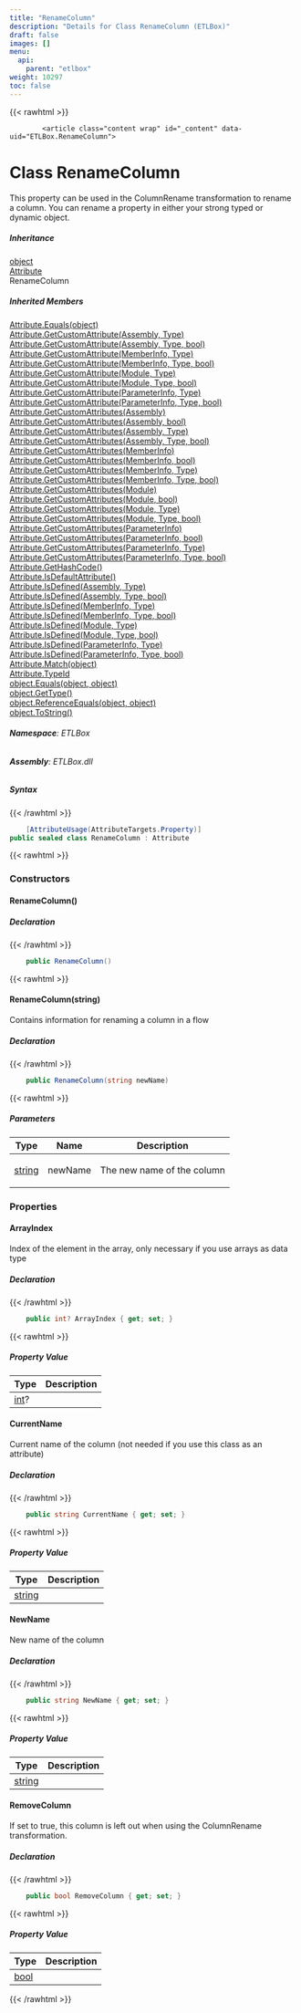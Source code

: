 ```yaml
---
title: "RenameColumn"
description: "Details for Class RenameColumn (ETLBox)"
draft: false
images: []
menu:
  api:
    parent: "etlbox"
weight: 10297
toc: false
---
```


{{< rawhtml >}}

            <article class="content wrap" id="_content" data-uid="ETLBox.RenameColumn">
  <h1 id="ETLBox_RenameColumn" data-uid="ETLBox.RenameColumn" class="text-break">Class RenameColumn
</h1>
  <div class="markdown level0 summary"><p>This property can be used in the ColumnRename transformation to rename a column.
You can rename a property in either your strong typed or dynamic object.</p>
</div>
  <div class="markdown level0 conceptual"></div>
  <div class="inheritance">
    <h5>Inheritance</h5>
    <div class="level0"><a class="xref" href="https://learn.microsoft.com/dotnet/api/system.object">object</a></div>
    <div class="level1"><a class="xref" href="https://learn.microsoft.com/dotnet/api/system.attribute">Attribute</a></div>
    <div class="level2"><span class="xref">RenameColumn</span></div>
  </div>
  <div class="inheritedMembers">
    <h5>Inherited Members</h5>
    <div>
      <a class="xref" href="https://learn.microsoft.com/dotnet/api/system.attribute.equals">Attribute.Equals(object)</a>
    </div>
    <div>
      <a class="xref" href="https://learn.microsoft.com/dotnet/api/system.attribute.getcustomattribute#system-attribute-getcustomattribute(system-reflection-assembly-system-type)">Attribute.GetCustomAttribute(Assembly, Type)</a>
    </div>
    <div>
      <a class="xref" href="https://learn.microsoft.com/dotnet/api/system.attribute.getcustomattribute#system-attribute-getcustomattribute(system-reflection-assembly-system-type-system-boolean)">Attribute.GetCustomAttribute(Assembly, Type, bool)</a>
    </div>
    <div>
      <a class="xref" href="https://learn.microsoft.com/dotnet/api/system.attribute.getcustomattribute#system-attribute-getcustomattribute(system-reflection-memberinfo-system-type)">Attribute.GetCustomAttribute(MemberInfo, Type)</a>
    </div>
    <div>
      <a class="xref" href="https://learn.microsoft.com/dotnet/api/system.attribute.getcustomattribute#system-attribute-getcustomattribute(system-reflection-memberinfo-system-type-system-boolean)">Attribute.GetCustomAttribute(MemberInfo, Type, bool)</a>
    </div>
    <div>
      <a class="xref" href="https://learn.microsoft.com/dotnet/api/system.attribute.getcustomattribute#system-attribute-getcustomattribute(system-reflection-module-system-type)">Attribute.GetCustomAttribute(Module, Type)</a>
    </div>
    <div>
      <a class="xref" href="https://learn.microsoft.com/dotnet/api/system.attribute.getcustomattribute#system-attribute-getcustomattribute(system-reflection-module-system-type-system-boolean)">Attribute.GetCustomAttribute(Module, Type, bool)</a>
    </div>
    <div>
      <a class="xref" href="https://learn.microsoft.com/dotnet/api/system.attribute.getcustomattribute#system-attribute-getcustomattribute(system-reflection-parameterinfo-system-type)">Attribute.GetCustomAttribute(ParameterInfo, Type)</a>
    </div>
    <div>
      <a class="xref" href="https://learn.microsoft.com/dotnet/api/system.attribute.getcustomattribute#system-attribute-getcustomattribute(system-reflection-parameterinfo-system-type-system-boolean)">Attribute.GetCustomAttribute(ParameterInfo, Type, bool)</a>
    </div>
    <div>
      <a class="xref" href="https://learn.microsoft.com/dotnet/api/system.attribute.getcustomattributes#system-attribute-getcustomattributes(system-reflection-assembly)">Attribute.GetCustomAttributes(Assembly)</a>
    </div>
    <div>
      <a class="xref" href="https://learn.microsoft.com/dotnet/api/system.attribute.getcustomattributes#system-attribute-getcustomattributes(system-reflection-assembly-system-boolean)">Attribute.GetCustomAttributes(Assembly, bool)</a>
    </div>
    <div>
      <a class="xref" href="https://learn.microsoft.com/dotnet/api/system.attribute.getcustomattributes#system-attribute-getcustomattributes(system-reflection-assembly-system-type)">Attribute.GetCustomAttributes(Assembly, Type)</a>
    </div>
    <div>
      <a class="xref" href="https://learn.microsoft.com/dotnet/api/system.attribute.getcustomattributes#system-attribute-getcustomattributes(system-reflection-assembly-system-type-system-boolean)">Attribute.GetCustomAttributes(Assembly, Type, bool)</a>
    </div>
    <div>
      <a class="xref" href="https://learn.microsoft.com/dotnet/api/system.attribute.getcustomattributes#system-attribute-getcustomattributes(system-reflection-memberinfo)">Attribute.GetCustomAttributes(MemberInfo)</a>
    </div>
    <div>
      <a class="xref" href="https://learn.microsoft.com/dotnet/api/system.attribute.getcustomattributes#system-attribute-getcustomattributes(system-reflection-memberinfo-system-boolean)">Attribute.GetCustomAttributes(MemberInfo, bool)</a>
    </div>
    <div>
      <a class="xref" href="https://learn.microsoft.com/dotnet/api/system.attribute.getcustomattributes#system-attribute-getcustomattributes(system-reflection-memberinfo-system-type)">Attribute.GetCustomAttributes(MemberInfo, Type)</a>
    </div>
    <div>
      <a class="xref" href="https://learn.microsoft.com/dotnet/api/system.attribute.getcustomattributes#system-attribute-getcustomattributes(system-reflection-memberinfo-system-type-system-boolean)">Attribute.GetCustomAttributes(MemberInfo, Type, bool)</a>
    </div>
    <div>
      <a class="xref" href="https://learn.microsoft.com/dotnet/api/system.attribute.getcustomattributes#system-attribute-getcustomattributes(system-reflection-module)">Attribute.GetCustomAttributes(Module)</a>
    </div>
    <div>
      <a class="xref" href="https://learn.microsoft.com/dotnet/api/system.attribute.getcustomattributes#system-attribute-getcustomattributes(system-reflection-module-system-boolean)">Attribute.GetCustomAttributes(Module, bool)</a>
    </div>
    <div>
      <a class="xref" href="https://learn.microsoft.com/dotnet/api/system.attribute.getcustomattributes#system-attribute-getcustomattributes(system-reflection-module-system-type)">Attribute.GetCustomAttributes(Module, Type)</a>
    </div>
    <div>
      <a class="xref" href="https://learn.microsoft.com/dotnet/api/system.attribute.getcustomattributes#system-attribute-getcustomattributes(system-reflection-module-system-type-system-boolean)">Attribute.GetCustomAttributes(Module, Type, bool)</a>
    </div>
    <div>
      <a class="xref" href="https://learn.microsoft.com/dotnet/api/system.attribute.getcustomattributes#system-attribute-getcustomattributes(system-reflection-parameterinfo)">Attribute.GetCustomAttributes(ParameterInfo)</a>
    </div>
    <div>
      <a class="xref" href="https://learn.microsoft.com/dotnet/api/system.attribute.getcustomattributes#system-attribute-getcustomattributes(system-reflection-parameterinfo-system-boolean)">Attribute.GetCustomAttributes(ParameterInfo, bool)</a>
    </div>
    <div>
      <a class="xref" href="https://learn.microsoft.com/dotnet/api/system.attribute.getcustomattributes#system-attribute-getcustomattributes(system-reflection-parameterinfo-system-type)">Attribute.GetCustomAttributes(ParameterInfo, Type)</a>
    </div>
    <div>
      <a class="xref" href="https://learn.microsoft.com/dotnet/api/system.attribute.getcustomattributes#system-attribute-getcustomattributes(system-reflection-parameterinfo-system-type-system-boolean)">Attribute.GetCustomAttributes(ParameterInfo, Type, bool)</a>
    </div>
    <div>
      <a class="xref" href="https://learn.microsoft.com/dotnet/api/system.attribute.gethashcode">Attribute.GetHashCode()</a>
    </div>
    <div>
      <a class="xref" href="https://learn.microsoft.com/dotnet/api/system.attribute.isdefaultattribute">Attribute.IsDefaultAttribute()</a>
    </div>
    <div>
      <a class="xref" href="https://learn.microsoft.com/dotnet/api/system.attribute.isdefined#system-attribute-isdefined(system-reflection-assembly-system-type)">Attribute.IsDefined(Assembly, Type)</a>
    </div>
    <div>
      <a class="xref" href="https://learn.microsoft.com/dotnet/api/system.attribute.isdefined#system-attribute-isdefined(system-reflection-assembly-system-type-system-boolean)">Attribute.IsDefined(Assembly, Type, bool)</a>
    </div>
    <div>
      <a class="xref" href="https://learn.microsoft.com/dotnet/api/system.attribute.isdefined#system-attribute-isdefined(system-reflection-memberinfo-system-type)">Attribute.IsDefined(MemberInfo, Type)</a>
    </div>
    <div>
      <a class="xref" href="https://learn.microsoft.com/dotnet/api/system.attribute.isdefined#system-attribute-isdefined(system-reflection-memberinfo-system-type-system-boolean)">Attribute.IsDefined(MemberInfo, Type, bool)</a>
    </div>
    <div>
      <a class="xref" href="https://learn.microsoft.com/dotnet/api/system.attribute.isdefined#system-attribute-isdefined(system-reflection-module-system-type)">Attribute.IsDefined(Module, Type)</a>
    </div>
    <div>
      <a class="xref" href="https://learn.microsoft.com/dotnet/api/system.attribute.isdefined#system-attribute-isdefined(system-reflection-module-system-type-system-boolean)">Attribute.IsDefined(Module, Type, bool)</a>
    </div>
    <div>
      <a class="xref" href="https://learn.microsoft.com/dotnet/api/system.attribute.isdefined#system-attribute-isdefined(system-reflection-parameterinfo-system-type)">Attribute.IsDefined(ParameterInfo, Type)</a>
    </div>
    <div>
      <a class="xref" href="https://learn.microsoft.com/dotnet/api/system.attribute.isdefined#system-attribute-isdefined(system-reflection-parameterinfo-system-type-system-boolean)">Attribute.IsDefined(ParameterInfo, Type, bool)</a>
    </div>
    <div>
      <a class="xref" href="https://learn.microsoft.com/dotnet/api/system.attribute.match">Attribute.Match(object)</a>
    </div>
    <div>
      <a class="xref" href="https://learn.microsoft.com/dotnet/api/system.attribute.typeid">Attribute.TypeId</a>
    </div>
    <div>
      <a class="xref" href="https://learn.microsoft.com/dotnet/api/system.object.equals#system-object-equals(system-object-system-object)">object.Equals(object, object)</a>
    </div>
    <div>
      <a class="xref" href="https://learn.microsoft.com/dotnet/api/system.object.gettype">object.GetType()</a>
    </div>
    <div>
      <a class="xref" href="https://learn.microsoft.com/dotnet/api/system.object.referenceequals">object.ReferenceEquals(object, object)</a>
    </div>
    <div>
      <a class="xref" href="https://learn.microsoft.com/dotnet/api/system.object.tostring">object.ToString()</a>
    </div>
  </div>
<h6><strong>Namespace</strong>: ETLBox</h6>
  <h6><strong>Assembly</strong>: ETLBox.dll</h6>
  <h5 id="ETLBox_RenameColumn_syntax">Syntax</h5>
{{< /rawhtml >}}

```C#
    [AttributeUsage(AttributeTargets.Property)]
public sealed class RenameColumn : Attribute
```

{{< rawhtml >}}
  <h3 id="constructors">Constructors
</h3>
  <a id="ETLBox_RenameColumn__ctor_" data-uid="ETLBox.RenameColumn.#ctor*"></a>
  <h4 id="ETLBox_RenameColumn__ctor" data-uid="ETLBox.RenameColumn.#ctor">RenameColumn()</h4>
  <div class="markdown level1 summary"></div>
  <div class="markdown level1 conceptual"></div>
  <h5 class="declaration">Declaration</h5>
{{< /rawhtml >}}

```C#
    public RenameColumn()
```

{{< rawhtml >}}
  <a id="ETLBox_RenameColumn__ctor_" data-uid="ETLBox.RenameColumn.#ctor*"></a>
  <h4 id="ETLBox_RenameColumn__ctor_System_String_" data-uid="ETLBox.RenameColumn.#ctor(System.String)">RenameColumn(string)</h4>
  <div class="markdown level1 summary"><p>Contains information for renaming a column in a flow</p>
</div>
  <div class="markdown level1 conceptual"></div>
  <h5 class="declaration">Declaration</h5>
{{< /rawhtml >}}

```C#
    public RenameColumn(string newName)
```

{{< rawhtml >}}
  <h5 class="parameters">Parameters</h5>
  <table class="table table-bordered table-condensed">
    <thead>
      <tr>
        <th>Type</th>
        <th>Name</th>
        <th>Description</th>
      </tr>
    </thead>
    <tbody>
      <tr>
        <td><a class="xref" href="https://learn.microsoft.com/dotnet/api/system.string">string</a></td>
        <td><span class="parametername">newName</span></td>
        <td><p>The new name of the column</p>
</td>
      </tr>
    </tbody>
  </table>
  <h3 id="properties">Properties
</h3>
  <a id="ETLBox_RenameColumn_ArrayIndex_" data-uid="ETLBox.RenameColumn.ArrayIndex*"></a>
  <h4 id="ETLBox_RenameColumn_ArrayIndex" data-uid="ETLBox.RenameColumn.ArrayIndex">ArrayIndex</h4>
  <div class="markdown level1 summary"><p>Index of the element in the array, only necessary if you use arrays
as data type</p>
</div>
  <div class="markdown level1 conceptual"></div>
  <h5 class="declaration">Declaration</h5>
{{< /rawhtml >}}

```C#
    public int? ArrayIndex { get; set; }
```

{{< rawhtml >}}
  <h5 class="propertyValue">Property Value</h5>
  <table class="table table-bordered table-condensed">
    <thead>
      <tr>
        <th>Type</th>
        <th>Description</th>
      </tr>
    </thead>
    <tbody>
      <tr>
        <td><a class="xref" href="https://learn.microsoft.com/dotnet/api/system.int32">int</a>?</td>
        <td></td>
      </tr>
    </tbody>
  </table>
  <a id="ETLBox_RenameColumn_CurrentName_" data-uid="ETLBox.RenameColumn.CurrentName*"></a>
  <h4 id="ETLBox_RenameColumn_CurrentName" data-uid="ETLBox.RenameColumn.CurrentName">CurrentName</h4>
  <div class="markdown level1 summary"><p>Current name of the column (not needed if you use this class as an attribute)</p>
</div>
  <div class="markdown level1 conceptual"></div>
  <h5 class="declaration">Declaration</h5>
{{< /rawhtml >}}

```C#
    public string CurrentName { get; set; }
```

{{< rawhtml >}}
  <h5 class="propertyValue">Property Value</h5>
  <table class="table table-bordered table-condensed">
    <thead>
      <tr>
        <th>Type</th>
        <th>Description</th>
      </tr>
    </thead>
    <tbody>
      <tr>
        <td><a class="xref" href="https://learn.microsoft.com/dotnet/api/system.string">string</a></td>
        <td></td>
      </tr>
    </tbody>
  </table>
  <a id="ETLBox_RenameColumn_NewName_" data-uid="ETLBox.RenameColumn.NewName*"></a>
  <h4 id="ETLBox_RenameColumn_NewName" data-uid="ETLBox.RenameColumn.NewName">NewName</h4>
  <div class="markdown level1 summary"><p>New name of the column</p>
</div>
  <div class="markdown level1 conceptual"></div>
  <h5 class="declaration">Declaration</h5>
{{< /rawhtml >}}

```C#
    public string NewName { get; set; }
```

{{< rawhtml >}}
  <h5 class="propertyValue">Property Value</h5>
  <table class="table table-bordered table-condensed">
    <thead>
      <tr>
        <th>Type</th>
        <th>Description</th>
      </tr>
    </thead>
    <tbody>
      <tr>
        <td><a class="xref" href="https://learn.microsoft.com/dotnet/api/system.string">string</a></td>
        <td></td>
      </tr>
    </tbody>
  </table>
  <a id="ETLBox_RenameColumn_RemoveColumn_" data-uid="ETLBox.RenameColumn.RemoveColumn*"></a>
  <h4 id="ETLBox_RenameColumn_RemoveColumn" data-uid="ETLBox.RenameColumn.RemoveColumn">RemoveColumn</h4>
  <div class="markdown level1 summary"><p>If set to true, this column is left out when using the ColumnRename transformation.</p>
</div>
  <div class="markdown level1 conceptual"></div>
  <h5 class="declaration">Declaration</h5>
{{< /rawhtml >}}

```C#
    public bool RemoveColumn { get; set; }
```

{{< rawhtml >}}
  <h5 class="propertyValue">Property Value</h5>
  <table class="table table-bordered table-condensed">
    <thead>
      <tr>
        <th>Type</th>
        <th>Description</th>
      </tr>
    </thead>
    <tbody>
      <tr>
        <td><a class="xref" href="https://learn.microsoft.com/dotnet/api/system.boolean">bool</a></td>
        <td></td>
      </tr>
    </tbody>
  </table>

{{< /rawhtml >}}
